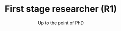 ---
role-id: researcher
title: First stage researcher (R1)
subtitle: Up to the point of PhD
sources: 
  - TU Delft workshop
mapping: 
  - 
    keyskill: stewardship_planning_and_fair_sharing
    description: |- 
      Many funding bodies expect research projects to start with a plan of how the outputs will be made FAIR for future use. Some expectations may also apply to PhD projects. You can show you understand why funders have these expectations, why scientific organisations and research institutions support them, and what should be covered in the Data Management Plan (DMP). The planning should include databases, software code, and physical samples where appropriate. You can articulate how planning benefits yourself as the ‘first reuser’ of your outputs, and seek help where needed from a research supervisor, and from your institution.
    level: basic
    support_providers: 
      - Data steward
      - R3 Established researcher
  -
    keyskill: legal_and_ethics_application
    description: |-
      From the beginning of your career you need to know the regulations, ethical principles, and community expectations affecting research, and how to apply them. Responsibilities will apply to you, your colleagues, your organisation, and to any service providers used. Making research data and code FAIR helps meet your responsibility to be able to base published claims on evidence, and share that evidence. If the research involves public concerns, risks to individuals, or impacts on society you also have an ethical responsibility to engage with representatives of those affected. You are confident discussing with senior colleagues how you have not only complied with relevant requirements but conducted the research professionally.
    level: intermediate
    support_providers: 
      - R3 Established researcher
      - Ethics and data protection advisor
      - Data steward
      - Service / Project manager
  -
    keyskill: contribution_recognition_citation_and_acknowledgement
    description: |-
      To apply principles of research integrity and professional conduct you can show that you properly cite any data, code and methods that you reuse. When you publish your thesis or dissertation you also acknowledge your collaborators, technicians or others who have contributed to results, as co-authors where appropriate. You use standards to credit those who helped with collection, management, documentation, publication and archiving of research outputs, so that everyone’s expertise is appropriately rewarded. By using standard output identifiers (e.g. DOIs) researcher identifiers (e.g. ORCID) and contributor roles (e.g. the [CRediT](https://casrai.org/credit/) taxonomy) you also help to make your outputs findable by others.
    level: intermediate
    support_providers: 
      - Data librarian
  - 
    keyskill: secure_funding
    description: |-
      You can demonstrate knowledge of research funding sources, including for open science and innovation.  You are aware of what funders in your field typically look for in an application. That will include a realistic budget, to include the costs of making outputs FAIR, as open as possible, and as closed as necessary.  You know where to find specialist advice e.g. on storage costs, or data and metadata formats. You can also describe how to apply for dedicated funding to promote open science activities, events, training or other professional development activities. You are confident in discussing research questions and the steps needed to turn ideas into a grant application, with help from a research supervisor, and from your organisation’s professional advisors.  
    level: basic
    support_providers: 
      - R3 Established researcher (supervisor)
      - Data steward
      - Research support advisor
      - Service / Project manager
---